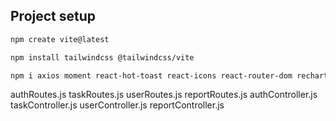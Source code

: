 ## Project setup

```bash
npm create vite@latest
```

```bash
npm install tailwindcss @tailwindcss/vite
```

```bash
npm i axios moment react-hot-toast react-icons react-router-dom recharts

```
authRoutes.js taskRoutes.js userRoutes.js reportRoutes.js
authController.js taskController.js userController.js reportController.js
